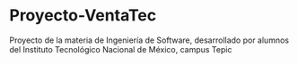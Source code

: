 # Proyecto-VentaTec
Proyecto de la materia de Ingeniería de Software, desarrollado por alumnos del Instituto Tecnológico Nacional de México, campus Tepic
